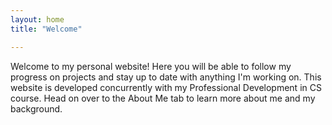 ```yaml
---
layout: home
title: "Welcome"

---
```


Welcome to my personal website! Here you will be able to follow my progress on projects and stay up to date with anything I'm working on. This website is developed concurrently with my Professional Development in CS course. Head on over to the About Me tab to learn more about me and my background. 
